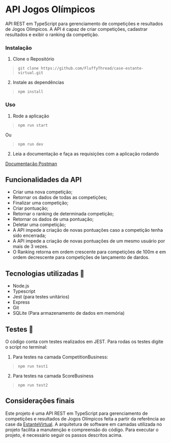 # API Jogos Olímpicos

API REST em TypeScript para gerenciamento de competições e resultados de Jogos Olímpicos. A API é capaz de criar competições, cadastrar resultados e exibir o ranking da competição.

### Instalação

 1. Clone o Repositório

> `git clone https://github.com/FluffyThread/case-estante-virtual.git`

 2. Instale as dependências

> `npm install`

### Uso

 1. Rode a aplicação

> `npm run start`

Ou

> `npm run dev`
 

 2. Leia a documentação e faça as requisições com a aplicação rodando
 
[Documentação Postman](https://documenter.getpostman.com/view/22367197/2s93XwyPfa)

## Funcionalidades da API

 - Criar uma nova competição;
 - Retornar os dados de todas as competições;
 - Finalizar uma competição;
 - Criar pontuação;
 - Retornar o ranking de determinada competição;
 - Retornar os dados de uma pontuação;
 - Deletar uma competição;
 - A API impede a criação de novas pontuações caso a competição tenha sido encerrada;
 - A API impede a criação de novas pontuações de um mesmo usuário por mais de 3 vezes.
 - O Ranking retorna em ordem crescente para competições de 100m e em ordem decrescente para competições de lançamento de dardos.

## Tecnologias utilizadas 🚀

 - Node.js
 - Typescript
 - Jest (para testes unitários)
 - Express
 - Git
 - SQLite (Para armazenamento de dados em memória)

## Testes 🚨

O código conta com testes realizados em JEST. Para rodas os testes digite o script no terminal:

 1. Para testes na camada CompetitionBusiness:
 

> `npm run test1`

 2. Para testes na camada ScoreBusiness
 
 

> `npm run test2`

## Considerações finais

Este projeto é uma API REST em TypeScript para gerenciamento de competições e resultados de Jogos Olímpicos feita a partir da referência ao case da [EstanteVirtual](https://github.com/estantevirtual/teste_ev). A arquitetura de software em camadas utilizada no projeto facilita a manutenção e compreensão do código. Para executar o projeto, é necessário seguir os passos descritos acima.

 
